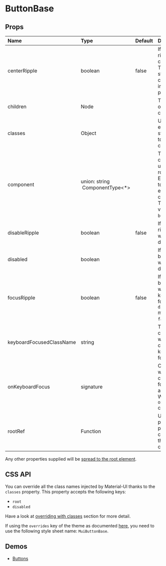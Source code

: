 <!--- This documentation is automatically generated, do not try to edit it. -->

# ButtonBase



## Props
| Name | Type | Default | Description |
|:-----|:-----|:--------|:------------|
| centerRipple | boolean | false | If `true`, the ripples will be centered. They won't start at the cursor interaction position. |
| children | Node |  | The content of the component. |
| classes | Object |  | Useful to extend the style applied to components. |
| component | union:&nbsp;string<br>&nbsp;ComponentType<*><br> |  | The component used for the root node. Either a string to use a DOM element or a component. The default value is a `button`. |
| disableRipple | boolean | false | If `true`, the ripple effect will be disabled. |
| disabled | boolean |  | If `true`, the base button will be disabled. |
| focusRipple | boolean | false | If `true`, the base button will have a keyboard focus ripple. `disableRipple` must also be `false`. |
| keyboardFocusedClassName | string |  | The CSS class applied while the component is keyboard focused. |
| onKeyboardFocus | signature |  | Callback fired when the component is focused with a keyboard. We trigger a `onFocus` callback too. |
| rootRef | Function |  | Use that property to pass a ref callback to the root component. |

Any other properties supplied will be [spread to the root element](/customization/api#spread).

## CSS API

You can override all the class names injected by Material-UI thanks to the `classes` property.
This property accepts the following keys:
- `root`
- `disabled`

Have a look at [overriding with classes](/customization/overrides#overriding-with-classes)
section for more detail.

If using the `overrides` key of the theme as documented
[here](/customization/themes#customizing-all-instances-of-a-component-type),
you need to use the following style sheet name: `MuiButtonBase`.

## Demos

- [Buttons](/demos/buttons)

